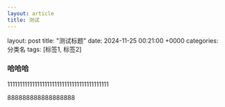 ```yaml
---
layout: article
title: 测试
---
```


layout: post
title: "测试标题"
date: 2024-11-25 00:21:00 +0000
categories: 分类名
tags: [标签1, 标签2]​





### 哈哈哈

11111111111111111111111111111111111111111

888888888888888888
